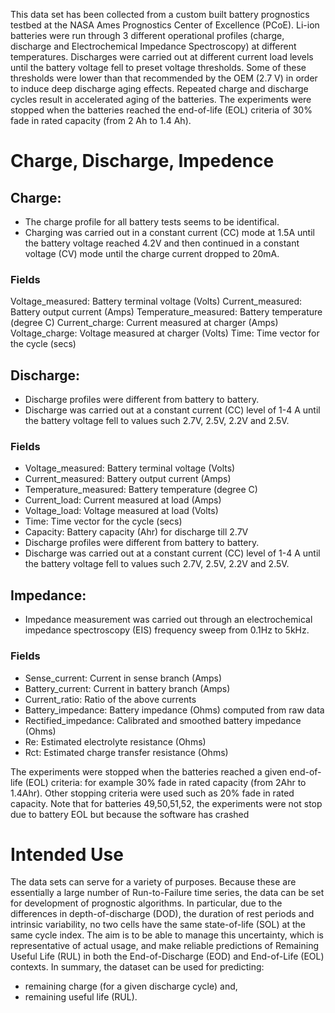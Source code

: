 This data set has been collected from a custom built battery prognostics testbed at the NASA Ames Prognostics Center of Excellence (PCoE). 
Li-ion batteries were run through 3 different operational profiles (charge, discharge and Electrochemical Impedance Spectroscopy) at different temperatures. Discharges were carried out at different current load levels until the battery voltage fell to preset voltage thresholds. 
Some of these thresholds were lower than that recommended by the OEM (2.7 V) in order to induce deep discharge aging effects. 
Repeated charge and discharge cycles result in accelerated aging of the batteries. The experiments were stopped when the batteries reached the end-of-life (EOL) criteria of 30% fade in rated capacity (from 2 Ah to 1.4 Ah).

# Charge, Discharge, Impedence
## Charge:

- The charge profile for all battery tests seems to be identifical.
- Charging was carried out in a constant current (CC) mode at 1.5A until the battery voltage reached 4.2V and then continued in a constant voltage (CV) mode until the charge current dropped to 20mA.

### Fields

Voltage_measured: Battery terminal voltage (Volts)
Current_measured: Battery output current (Amps)
Temperature_measured: Battery temperature (degree C)
Current_charge: Current measured at charger (Amps)
Voltage_charge: Voltage measured at charger (Volts)
Time: Time vector for the cycle (secs)


## Discharge:

- Discharge profiles were different from battery to battery.
- Discharge was carried out at a constant current (CC) level of 1-4 A until the battery voltage fell to values such 2.7V, 2.5V, 2.2V and 2.5V.

### Fields

- Voltage_measured: Battery terminal voltage (Volts)
- Current_measured: Battery output current (Amps)
- Temperature_measured: Battery temperature (degree C)
- Current_load: Current measured at load (Amps)
- Voltage_load: Voltage measured at load (Volts)
- Time: Time vector for the cycle (secs)
- Capacity: Battery capacity (Ahr) for discharge till 2.7V
- Discharge profiles were different from battery to battery.
- Discharge was carried out at a constant current (CC) level of 1-4 A until the battery voltage fell to values such 2.7V, 2.5V, 2.2V and 2.5V.

## Impedance:

- Impedance measurement was carried out through an electrochemical impedance spectroscopy (EIS) frequency sweep from 0.1Hz to 5kHz.

### Fields

- Sense_current: Current in sense branch (Amps)
- Battery_current: Current in battery branch (Amps)
- Current_ratio: Ratio of the above currents
- Battery_impedance: Battery impedance (Ohms) computed from raw data
- Rectified_impedance: Calibrated and smoothed battery impedance (Ohms)
- Re: Estimated electrolyte resistance (Ohms)
- Rct: Estimated charge transfer resistance (Ohms)


The experiments were stopped when the batteries reached a given end-of-life (EOL) criteria: for example 30% fade in rated capacity (from 2Ahr to 1.4Ahr). Other stopping criteria were used such as 20% fade in rated capacity. Note that for batteries 49,50,51,52, the experiments were not stop due to battery EOL but because the software has crashed

# Intended Use

The data sets can serve for a variety of purposes. Because these are essentially a large number of Run-to-Failure time series, the data can be set for development of prognostic algorithms. In particular, due to the differences in depth-of-discharge (DOD), the duration of rest periods and intrinsic variability, no two cells have the same state-of-life (SOL) at the same cycle index. The aim is to be able to manage this uncertainty, which is representative of actual usage, and make reliable predictions of Remaining Useful Life (RUL) in both the End-of-Discharge (EOD) and End-of-Life (EOL) contexts.
In summary, the dataset can be used for predicting:

- remaining charge (for a given discharge cycle) and,
- remaining useful life (RUL).



